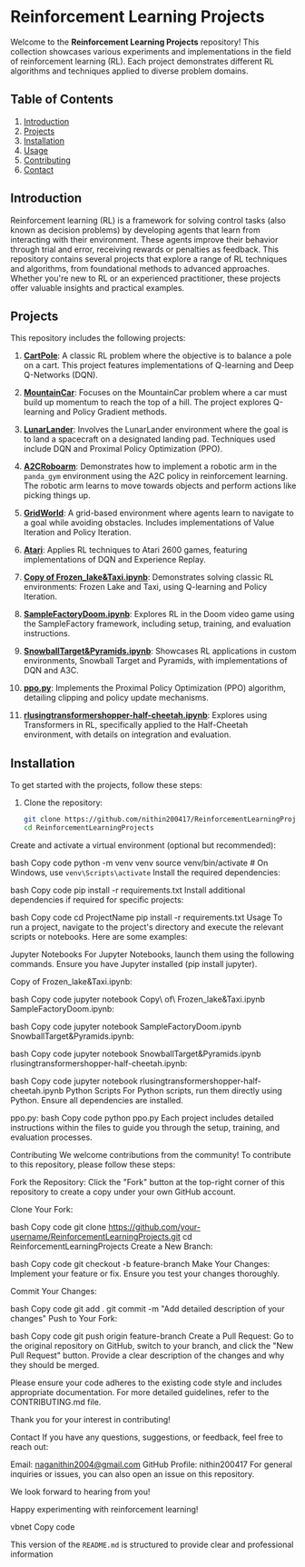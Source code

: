 # Reinforcement Learning Projects

Welcome to the **Reinforcement Learning Projects** repository! This collection showcases various experiments and implementations in the field of reinforcement learning (RL). Each project demonstrates different RL algorithms and techniques applied to diverse problem domains.

## Table of Contents

1. [Introduction](#introduction)
2. [Projects](#projects)
3. [Installation](#installation)
4. [Usage](#usage)
5. [Contributing](#contributing)
6. [Contact](#contact)

## Introduction

Reinforcement learning (RL) is a framework for solving control tasks (also known as decision problems) by developing agents that learn from interacting with their environment. These agents improve their behavior through trial and error, receiving rewards or penalties as feedback. This repository contains several projects that explore a range of RL techniques and algorithms, from foundational methods to advanced approaches. Whether you're new to RL or an experienced practitioner, these projects offer valuable insights and practical examples.

## Projects

This repository includes the following projects:

1. **[CartPole](./CartPole)**: A classic RL problem where the objective is to balance a pole on a cart. This project features implementations of Q-learning and Deep Q-Networks (DQN).

2. **[MountainCar](./MountainCar)**: Focuses on the MountainCar problem where a car must build up momentum to reach the top of a hill. The project explores Q-learning and Policy Gradient methods.

3. **[LunarLander](./LunarLander)**: Involves the LunarLander environment where the goal is to land a spacecraft on a designated landing pad. Techniques used include DQN and Proximal Policy Optimization (PPO).

4. **[A2CRoboarm](./A2CRoboarm)**: Demonstrates how to implement a robotic arm in the `panda_gym` environment using the A2C policy in reinforcement learning. The robotic arm learns to move towards objects and perform actions like picking things up.

5. **[GridWorld](./GridWorld)**: A grid-based environment where agents learn to navigate to a goal while avoiding obstacles. Includes implementations of Value Iteration and Policy Iteration.

6. **[Atari](./Atari)**: Applies RL techniques to Atari 2600 games, featuring implementations of DQN and Experience Replay.

7. **[Copy of Frozen_lake&Taxi.ipynb](./Copy%20of%20Frozen_lake%26Taxi.ipynb)**: Demonstrates solving classic RL environments: Frozen Lake and Taxi, using Q-learning and Policy Iteration.

8. **[SampleFactoryDoom.ipynb](./SampleFactoryDoom.ipynb)**: Explores RL in the Doom video game using the SampleFactory framework, including setup, training, and evaluation instructions.

9. **[SnowballTarget&Pyramids.ipynb](./SnowballTarget%26Pyramids.ipynb)**: Showcases RL applications in custom environments, Snowball Target and Pyramids, with implementations of DQN and A3C.

10. **[ppo.py](./ppo.py)**: Implements the Proximal Policy Optimization (PPO) algorithm, detailing clipping and policy update mechanisms.

11. **[rlusingtransformershopper-half-cheetah.ipynb](./rlusingtransformershopper-half-cheetah.ipynb)**: Explores using Transformers in RL, specifically applied to the Half-Cheetah environment, with details on integration and evaluation.

## Installation

To get started with the projects, follow these steps:

1. Clone the repository:
   ```bash
   git clone https://github.com/nithin200417/ReinforcementLearningProjects.git
   cd ReinforcementLearningProjects
Create and activate a virtual environment (optional but recommended):

bash
Copy code
python -m venv venv
source venv/bin/activate  # On Windows, use `venv\Scripts\activate`
Install the required dependencies:

bash
Copy code
pip install -r requirements.txt
Install additional dependencies if required for specific projects:

bash
Copy code
cd ProjectName
pip install -r requirements.txt
Usage
To run a project, navigate to the project's directory and execute the relevant scripts or notebooks. Here are some examples:

Jupyter Notebooks
For Jupyter Notebooks, launch them using the following commands. Ensure you have Jupyter installed (pip install jupyter).

Copy of Frozen_lake&Taxi.ipynb:

bash
Copy code
jupyter notebook Copy\ of\ Frozen_lake\&Taxi.ipynb
SampleFactoryDoom.ipynb:

bash
Copy code
jupyter notebook SampleFactoryDoom.ipynb
SnowballTarget&Pyramids.ipynb:

bash
Copy code
jupyter notebook SnowballTarget\&Pyramids.ipynb
rlusingtransformershopper-half-cheetah.ipynb:

bash
Copy code
jupyter notebook rlusingtransformershopper-half-cheetah.ipynb
Python Scripts
For Python scripts, run them directly using Python. Ensure all dependencies are installed.

ppo.py:
bash
Copy code
python ppo.py
Each project includes detailed instructions within the files to guide you through the setup, training, and evaluation processes.

Contributing
We welcome contributions from the community! To contribute to this repository, please follow these steps:

Fork the Repository:
Click the "Fork" button at the top-right corner of this repository to create a copy under your own GitHub account.

Clone Your Fork:

bash
Copy code
git clone https://github.com/your-username/ReinforcementLearningProjects.git
cd ReinforcementLearningProjects
Create a New Branch:

bash
Copy code
git checkout -b feature-branch
Make Your Changes:
Implement your feature or fix. Ensure you test your changes thoroughly.

Commit Your Changes:

bash
Copy code
git add .
git commit -m "Add detailed description of your changes"
Push to Your Fork:

bash
Copy code
git push origin feature-branch
Create a Pull Request:
Go to the original repository on GitHub, switch to your branch, and click the "New Pull Request" button. Provide a clear description of the changes and why they should be merged.

Please ensure your code adheres to the existing code style and includes appropriate documentation. For more detailed guidelines, refer to the CONTRIBUTING.md file.

Thank you for your interest in contributing!

Contact
If you have any questions, suggestions, or feedback, feel free to reach out:

Email: naganithin2004@gmail.com
GitHub Profile: nithin200417
For general inquiries or issues, you can also open an issue on this repository.

We look forward to hearing from you!

Happy experimenting with reinforcement learning!

vbnet
Copy code

This version of the `README.md` is structured to provide clear and professional information 
